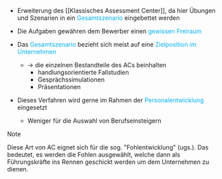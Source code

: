 - Erweiterung des [[Klassisches Assessment Center]], da hier Übungen und Szenarien in ein <span style="color:rgb(0, 176, 240)">Gesamtszenario</span> eingebettet werden
- Die Aufgaben gewähren dem Bewerber einen <span style="color:rgb(0, 176, 240)">gewissen Freiraum</span>

- Das <span style="color:rgb(0, 176, 240)">Gesamtszenario</span> bezieht sich meist auf eine <span style="color:rgb(0, 176, 240)">Zielposition im Unternehmen</span>
	- -> die einzelnen Bestandteile des ACs beinhalten
		- handlungsorientierte Fallstudien
		- Gesprächssimulationen
		- Präsentationen

- Dieses Verfahren wird gerne im Rahmen der <span style="color:rgb(0, 176, 240)">Personalentwicklung</span> eingesetzt
	- Weniger für die Auswahl von Berufseinsteigern


> [!note] 
> Diese Art von AC eignet sich für die sog. "Fohlentwicklung" (ugs.). Das bedeutet, es werden die Fohlen ausgewählt, welche dann als Führungskräfte ins Rennen geschickt werden um dem Unternehmen zu dienen.
